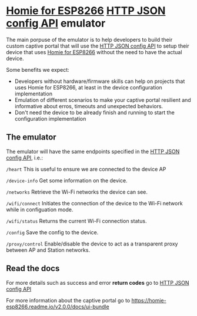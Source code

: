 # [Homie for ESP8266](https://github.com/marvinroger/homie-esp8266) [HTTP JSON config API](https://homie-esp8266.readme.io/docs/http-json-api) emulator

The main porpuse of the emulator is to help developers to build their custom captive portal that will use the [HTTP JSON config API](https://homie-esp8266.readme.io/docs/http-json-api) to setup their device that uses [Homie for ESP8266](https://github.com/marvinroger/homie-esp8266)  without the need to have the actual device.

Some benefits we expect:
* Developers without hardware/firmware skills can help on projects that uses Homie for ESP8266, at least in the device configuration implementation
* Emulation of different scenarios to make your captive portal resilient and informative about erros, timeouts and unexpected behaviors.
* Don't need the device to be already finish and running to start the configuration implementation


## The emulator

The emulator will have the same endpoints specified in the [HTTP JSON config API](https://homie-esp8266.readme.io/docs/http-json-api), i.e.:

`/heart` This is useful to ensure we are connected to the device AP

`/device-info` Get some information on the device.

`/networks` Retrieve the Wi-Fi networks the device can see.

`/wifi/connect` Initiates the connection of the device to the Wi-Fi network while in configuation mode.

`/wifi/status` Returns the current Wi-Fi connection status.

`/config` Save the config to the device.

`/proxy/control` Enable/disable the device to act as a transparent proxy between AP and Station networks.


## Read the docs

For more details such as success and error **return codes** go to [HTTP JSON config API](https://homie-esp8266.readme.io/docs/http-json-api)

For more information about the captive portal go to https://homie-esp8266.readme.io/v2.0.0/docs/ui-bundle
